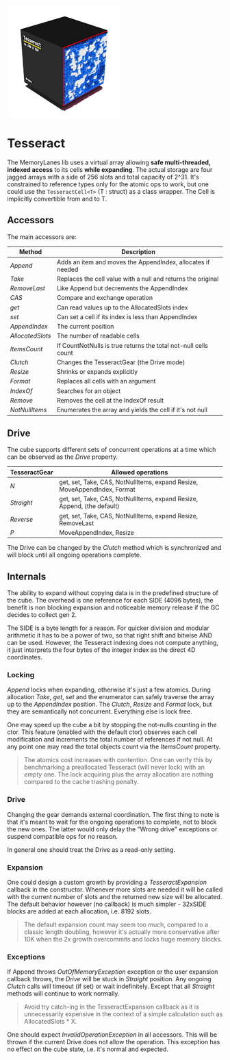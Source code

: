 ﻿

![](Tesseract.png)

# Tesseract

The MemoryLanes lib uses a virtual array allowing **safe multi-threaded, indexed access** to its cells 
**while expanding**. The actual storage are four jagged arrays with a side of 256 slots
and total capacity of 2^31. It's constrained to reference types only for the atomic ops to work,
but one could use the ```TesseractCell<T>``` (T : struct) as a class wrapper. The Cell is implicitly
convertible from and to T.
 

## Accessors

The main accessors are:

| Method           | Description                                                     |
| ---------------- | --------------------------------------------------------------- |
| *Append*         | Adds an item and moves the AppendIndex, allocates if needed     |
| *Take*           | Replaces the cell value with a null and returns the original    |
| *RemoveLast*     | Like Append but decrements the AppendIndex                      |
| *CAS*            | Compare and exchange operation                                  |
| *get*            | Can read values up to the AllocatedSlots index                  |
| *set*            | Can set a cell if its index is less than AppendIndex            |
| *AppendIndex*    | The current position                                            |
| *AllocatedSlots* | The number of readable cells                                    |
| *ItemsCount*     | If CountNotNulls is true returns the total not-null cells count |
| *Clutch*         | Changes the TesseractGear (the Drive mode)                      |
| *Resize*         | Shrinks or expands explicitly                                   |
| *Format*         | Replaces all cells with an argument                             |
| *IndexOf*        | Searches for an object                                          |
| *Remove*         | Removes the cell at the IndexOf result                          |
| *NotNullItems*   | Enumerates the array and yields the cell if it's not null       |



## Drive

The cube supports different sets of concurrent operations at a time which can be observed as
the *Drive* property.

| TesseractGear | Allowed operations                                                        |
| ------------- | ------------------------------------------------------------------------- |
| *N*           | get, set, Take, CAS, NotNullItems, expand Resize, MoveAppendIndex, Format |
| *Straight*    | get, set, Take, CAS, NotNullItems, expand Resize, Append, (the default)   |
| *Reverse*     | get, set, Take, CAS, NotNullItems, expand Resize, RemoveLast              |
| *P*           | MoveAppendIndex, Resize                                                   |

The Drive can be changed by the *Clutch* method which is synchronized and will
block until all ongoing operations complete. 

## Internals

The ability to expand without copying data is in the predefined structure of the cube. 
The overhead is one reference for each SIDE (4096 bytes), the benefit is non blocking 
expansion and noticeable memory release if the GC decides to collect gen 2. 

The SIDE is a byte length for a reason. For quicker division and modular arithmetic it has to be
a power of two, so that right shift and bitwise AND can be used. 
However, the Tesseract indexing does not compute anything, it just interprets the four bytes of the
integer index as the direct 4D coordinates. 

### Locking

*Append* locks when expanding, otherwise it's just a few atomics. During allocation 
*Take*, *get*, *set* and the enumerator can safely traverse the array up to the *AppendIndex* position. 
The *Clutch*, *Resize* and *Format* lock, but they are semantically not concurrent. 
Everything else is lock free.

One may speed up the cube a bit by stopping the not-nulls counting in the ctor.
This feature (enabled with the default ctor) observes each cell modification and 
increments the total number of references if not null. At any point one may read 
the total objects count via the *ItemsCount* property. 

> The atomics cost increases with contention. One can verify this by benchmarking a
> preallocated Tesseract (will never lock) with an *empty* one. The lock acquiring plus
> the array allocation are nothing compared to the cache trashing penalty.

### Drive

Changing the gear demands external coordination. The first thing to note is that 
it's meant to wait for the ongoing operations to complete, not to block the new ones.
The latter would only delay the "Wrong drive" exceptions or suspend compatible ops
for no reason. 

In general one should treat the Drive as a read-only setting.


### Expansion

One could design a custom growth by providing a *TesseractExpansion* callback in the constructor.
Whenever more slots are needed it will be called with the current number of slots and the returned
new size will be allocated. The default behavior however (no callback) is much simpler - 
32xSIDE blocks are added at each allocation, i.e. 8192 slots.

> The default expansion count may seem too much, compared to a classic length doubling, 
> however it's actually more conservative after 10K when the 2x growth overcommits and locks
> huge memory blocks.

### Exceptions

If Append throws *OutOfMemoryException* exception or the user expansion callback throws, 
the *Drive* will be stuck in *Straight* position. Any ongoing *Clutch* calls will timeout 
(if set) or wait indefinitely. Except that all *Straight* methods will continue to work normally.

> Avoid try catch-ing in the TesseractExpansion callback as it is unnecessarily expensive
> in the context of a simple calculation such as AllocatedSlots * X.

One should expect *InvalidOperationException* in all accessors. This will be thrown
if the current Drive does not allow the operation. This exception has no effect on 
the cube state, i.e. it's normal and expected.


